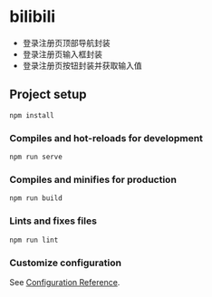 # bilibili

+ 登录注册页顶部导航封装
+ 登录注册页输入框封装
+ 登录注册页按钮封装并获取输入值

## Project setup
```
npm install
```

### Compiles and hot-reloads for development
```
npm run serve
```

### Compiles and minifies for production
```
npm run build
```

### Lints and fixes files
```
npm run lint
```

### Customize configuration
See [Configuration Reference](https://cli.vuejs.org/config/).

